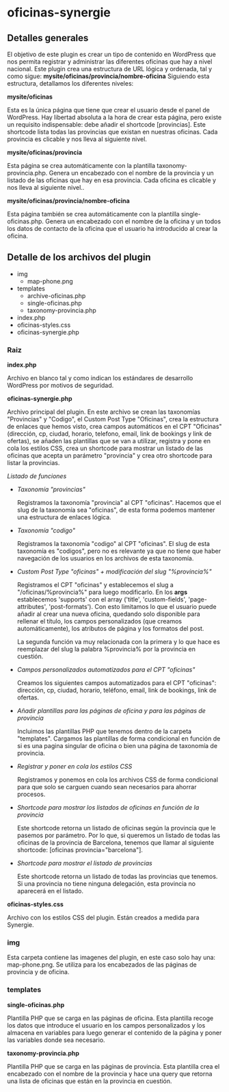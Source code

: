 # oficinas-synergie
## Detalles generales
El objetivo de este plugin es crear un tipo de contenido en WordPress que nos permita registrar y administrar las diferentes oficinas que hay a nivel nacional. Este plugin crea una estructura de URL lógica y ordenada, tal y como sigue: **mysite/oficinas/provincia/nombre-oficina**
Siguiendo esta estructura, detallamos los diferentes niveles:

**mysite/oficinas**

Esta es la única página que tiene que crear el usuario desde el panel de WordPress. Hay libertad absoluta a la hora de crear esta página, pero existe un requisito indispensable: debe añadir el shortcode [provincias]. Este shortcode lista todas las provincias que existan en nuestras oficinas. Cada provincia es clicable y nos lleva al siguiente nivel.

**mysite/oficinas/provincia**

Esta página se crea automáticamente con la plantilla taxonomy-provincia.php. Genera un encabezado con el nombre de la provincia y un listado de las oficinas que hay en esa provincia. Cada oficina es clicable y nos lleva al siguiente nivel..

**mysite/oficinas/provincia/nombre-oficina**

Esta página también se crea automáticamente con la plantilla single-oficinas.php. Genera un encabezado con el nombre de la oficina y un todos los datos de contacto de la oficina que el usuario ha introducido al crear la oficina. 
  
## Detalle de los archivos del plugin

- img
  - map-phone.png
- templates
  - archive-oficinas.php
  - single-oficinas.php
  - taxonomy-provincia.php
- index.php
- oficinas-styles.css
- oficinas-synergie.php

### Raiz

**index.php**

Archivo en blanco tal y como indican los estándares de desarrollo WordPress por motivos de seguridad.

**oficinas-synergie.php**

Archivo principal del plugin. En este archivo se crean las taxonomías "Provincias" y "Codigo", el Custom Post Type "Oficinas", crea la estructura de enlaces que hemos visto, crea campos automáticos en el CPT "Oficinas" (dirección, cp, ciudad, horario, telefono, email, link de bookings y link de ofertas), se añaden las plantillas que se van a utilizar, registra y pone en cola los estilos CSS, crea un shortcode para mostrar un listado de las oficinas que acepta un parámetro "provincia" y crea otro shortcode para listar la provincias.

_Listado de funciones_

+ _Taxonomía "provincias"_

  Registramos la taxonomía "provincia" al CPT "oficinas". Hacemos que el slug de la taxonomía sea "oficinas", de esta forma podemos mantener una estructura de enlaces lógica.
  
+ _Taxonomía "codigo"_

  Registramos la taxonomía "codigo" al CPT "oficinas". El slug de esta taxonomía es "codigos", pero no es relevante ya que no tiene que haber navegación de los usuarios en los archivos de esta taxonomía.

+ _Custom Post Type "oficinas" + modificación del slug "%provincia%"_

  Registramos el CPT "oficinas" y establecemos el slug a "/oficinas/%provincia%" para luego modificarlo. En los **args** establecemos 'supports' con el array ('title', 'custom-fields', 'page-attributes', 'post-formats'). Con esto limitamos lo que el usuario puede añadir al crear una nueva oficina, quedando solo disponible para rellenar el título, los campos personalizados (que creamos automáticamente), los atributos de página y los formatos del post.
  
  La segunda función va muy relacionada con la primera y lo que hace es reemplazar del slug la palabra %provincia% por la provincia en cuestión.

+ _Campos personalizados automatizados para el CPT "oficinas"_

  Creamos los siguientes campos automatizados para el CPT "oficinas": dirección, cp, ciudad, horario, teléfono, email, link de bookings, link de ofertas.

+ _Añadir plantillas para las páginas de oficina y para las páginas de provincia_

  Incluimos las plantillas PHP que tenemos dentro de la carpeta "templates". Cargamos las plantillas de forma condicional en función de si es una pagina singular de oficina o bien una página de taxonomía de provincia.
 
+ _Registrar y poner en cola los estilos CSS_

  Registramos y ponemos en cola los archivos CSS de forma condicional para que solo se carguen cuando sean necesarios para ahorrar procesos.

+ _Shortcode para mostrar los listados de oficinas en función de la provincia_

  Este shortcode retorna un listado de oficinas según la provincia que le pasemos por parámetro. Por lo que, si queremos un listado de todas las oficinas de la provincia de Barcelona, tenemos que llamar al siguiente shortcode: [oficinas provincia="barcelona"].

+ _Shortcode para mostrar el listado de provincias_

  Este shortcode retorna un listado de todas las provincias que tenemos. Si una provincia no tiene ninguna delegación, esta provincia no aparecerá en el listado.


**oficinas-styles.css**

Archivo con los estilos CSS del plugin. Están creados a medida para Synergie.

### img

Esta carpeta contiene las imagenes del plugin, en este caso solo hay una: map-phone.png. Se utiliza para los encabezados de las páginas de provincia y de oficina.

### templates

**single-oficinas.php**

Plantilla PHP que se carga en las páginas de oficina. Esta plantilla recoge los datos que introduce el usuario en los campos personalizados y los almacena en variables para luego generar el contenido de la página y poner las variables donde sea necesario.

**taxonomy-provincia.php**

Plantilla PHP que se carga en las páginas de provincia. Esta plantilla crea el encabezado con el nombre de la provincia y hace una query que retorna una lista de oficinas que están en la provincia en cuestión.
